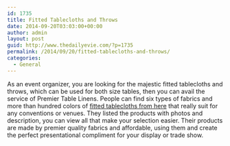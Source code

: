 ```yaml
---
id: 1735
title: Fitted Tablecloths and Throws
date: 2014-09-20T03:03:00+00:00
author: admin
layout: post
guid: http://www.thedailyevie.com/?p=1735
permalink: /2014/09/20/fitted-tablecloths-and-throws/
categories:
  - General
---
```

As an event organizer, you are looking for the majestic fitted tablecloths and throws, which can be used for both size tables, then you can avail the service of Premier Table Linens. People can find six types of fabrics and more than hundred colors of [fitted tablecloths from here](http://premiertablelinens.com/default/fitted-tablecloths) that really suit for any conventions or venues. They listed the products with photos and description, you can view all that make your selection easier. Their products are made by premier quality fabrics and affordable, using them and create the perfect presentational compliment for your display or trade show.